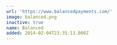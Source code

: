 ```yaml
---
url: 'https://www.balancedpayments.com/'
image: balanced.png
inactive: true
name: Balanced
added: 2014-02-04T23:35:13.000Z
---
```

